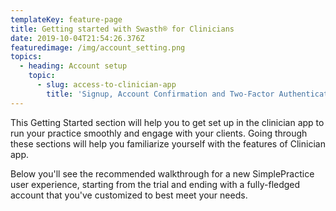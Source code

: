 ```yaml
---
templateKey: feature-page
title: Getting started with Swasth® for Clinicians
date: 2019-10-04T21:54:26.376Z
featuredimage: /img/account_setting.png
topics:
  - heading: Account setup
    topic:
      - slug: access-to-clinician-app
        title: 'Signup, Account Confirmation and Two-Factor Authentication'
---
```

This Getting Started section will help you to get set up in the clinician app to run your practice smoothly and engage with your clients. Going through these sections will help you familiarize yourself with the features of Clinician app.

Below you'll see the recommended walkthrough for a new SimplePractice user experience, starting from the trial and ending with a fully-fledged account that you've customized to best meet your needs.
